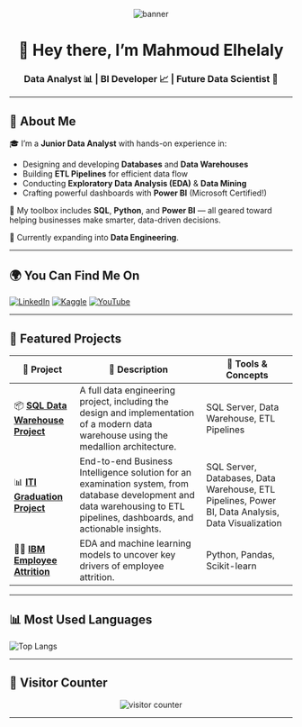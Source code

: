 <!-- Banner -->
<p align="center">
  <img src="https://capsule-render.vercel.app/api?type=waving&color=0E76A8&height=200&section=header&text=Mahmoud%20Elhelaly&fontSize=40&fontColor=ffffff" alt="banner"/>
</p>

<h1 align="center">👋 Hey there, I’m Mahmoud Elhelaly</h1>
<h3 align="center">Data Analyst 📊 | BI Developer 📈 | Future Data Scientist 🤖</h3>

---

## 💫 About Me

🎓 I’m a **Junior Data Analyst** with hands-on experience in:

- Designing and developing **Databases** and **Data Warehouses**
- Building **ETL Pipelines** for efficient data flow
- Conducting **Exploratory Data Analysis (EDA)** & **Data Mining**
- Crafting powerful dashboards with **Power BI** (Microsoft Certified!)

🧰 My toolbox includes **SQL**, **Python**, and **Power BI** — all geared toward helping businesses make smarter, data-driven decisions.

🚀 Currently expanding into **Data Engineering**.

---

## 🌍 You Can Find Me On

[![LinkedIn](https://img.shields.io/badge/LinkedIn-%230077B5.svg?style=for-the-badge&logo=linkedin&logoColor=white)](https://www.linkedin.com/in/mahmoud--elhelaly/)
[![Kaggle](https://img.shields.io/badge/Kaggle-%23121011.svg?style=for-the-badge&logo=kaggle&logoColor=white)](https://www.kaggle.com/mahmoudelhelaly)
[![YouTube](https://img.shields.io/badge/YouTube-%23FF0000.svg?style=for-the-badge&logo=YouTube&logoColor=white)](https://www.youtube.com/@mahmoudelhelaly3522)

---

## 📌 Featured Projects

| 💼 Project                     | 📝 Description | 🧰 Tools & Concepts |
|---------------------------------|----------------|--------------------|
| 📦 [**SQL Data Warehouse Project**](https://github.com/MGmahmoud/SQL-Data-Warehouse-Project) | A full data engineering project, including the design and implementation of a modern data warehouse using the medallion architecture. | SQL Server, Data Warehouse, ETL Pipelines |
| 📊 [**ITI Graduation Project**](https://github.com/MGmahmoud/ITI-Graduation-Project) | End-to-end Business Intelligence solution for an examination system, from database development and data warehousing to ETL pipelines, dashboards, and actionable insights. | SQL Server, Databases, Data Warehouse, ETL Pipelines, Power BI, Data Analysis, Data Visualization |
| 👩‍💼 [**IBM Employee Attrition**](https://github.com/MGmahmoud/Data-Analysis-Visualization-Projects/tree/main/Python/01-IBM-Employee-Attrition-EDA) | EDA and machine learning models to uncover key drivers of employee attrition. | Python, Pandas, Scikit-learn |

---

## 📊 Most Used Languages

![Top Langs](https://github-readme-stats.vercel.app/api/top-langs/?username=MGmahmoud&theme=dark&hide_border=false&layout=compact)

---

## 👣 Visitor Counter

<p align="center">
  <img src="https://profile-counter.glitch.me/MGmahmoud/count.svg" alt="visitor counter"/>
</p>

---

